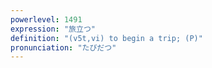 ```yaml
---
powerlevel: 1491
expression: "旅立つ"
definition: "(v5t,vi) to begin a trip; (P)"
pronunciation: "たびだつ"
---
```

